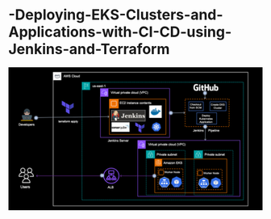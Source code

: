 # -Deploying-EKS-Clusters-and-Applications-with-CI-CD-using-Jenkins-and-Terraform

![Deploying-EKS-Clusters-and-Applications-with-CI-CD-using-Jenkins-and-Terraform](https://github.com/fareedmohamed11/-Deploying-EKS-Clusters-and-Applications-with-CI-CD-using-Jenkins-and-Terraform/blob/20dd743064a3f065309758ba9e695e85a072f2d5/image.png)
